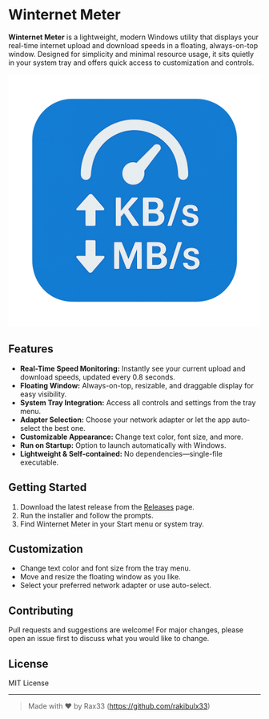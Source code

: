 # Winternet Meter

**Winternet Meter** is a lightweight, modern Windows utility that displays your real-time internet upload and download speeds in a floating, always-on-top window. Designed for simplicity and minimal resource usage, it sits quietly in your system tray and offers quick access to customization and controls.

![Screenshot](app.png)

## Features

- **Real-Time Speed Monitoring:** Instantly see your current upload and download speeds, updated every 0.8 seconds.
- **Floating Window:** Always-on-top, resizable, and draggable display for easy visibility.
- **System Tray Integration:** Access all controls and settings from the tray menu.
- **Adapter Selection:** Choose your network adapter or let the app auto-select the best one.
- **Customizable Appearance:** Change text color, font size, and more.
- **Run on Startup:** Option to launch automatically with Windows.
- **Lightweight & Self-contained:** No dependencies—single-file executable.

## Getting Started

1. Download the latest release from the [Releases](https://github.com/rakibulx33/winternet-meter/releases) page.
2. Run the installer and follow the prompts.
3. Find Winternet Meter in your Start menu or system tray.

## Customization
- Change text color and font size from the tray menu.
- Move and resize the floating window as you like.
- Select your preferred network adapter or use auto-select.

## Contributing
Pull requests and suggestions are welcome! For major changes, please open an issue first to discuss what you would like to change.

## License
MIT License

---

> Made with ❤️ by Rax33 (https://github.com/rakibulx33)
